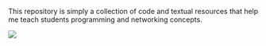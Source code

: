 This repository is simply a collection of code and textual resources that help me teach students programming and networking concepts. 

![](images/awesome.png)
